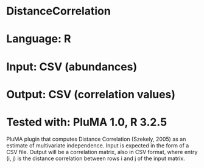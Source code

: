 # DistanceCorrelation
# Language: R
# Input: CSV (abundances)
# Output: CSV (correlation values) 
# Tested with: PluMA 1.0, R 3.2.5

PluMA plugin that computes Distance Correlation (Szekely, 2005) as an estimate of multivariate independence.
Input is expected in the form of a CSV file.  Output will be a correlation matrix, also in CSV format,
where entry (i, j) is the distance correlation between rows i and j of the input matrix.

